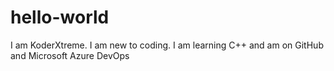 # hello-world
I am KoderXtreme.
I am new to coding.
I am learning C++ and am on GitHub and Microsoft Azure DevOps
